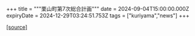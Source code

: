 +++
title = """栗山町第7次総合計画"""
date = 2024-09-04T15:00:00.000Z
expiryDate = 2024-12-29T03:24:51.753Z
tags = ["kuriyama","news"]
+++


[[source]](https://www.town.kuriyama.hokkaido.jp/soshiki/31/21905.html)
